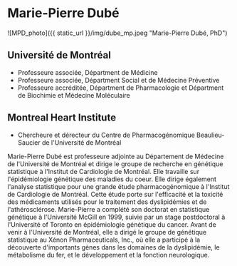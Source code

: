 
# Marie-Pierre Dubé

![MPD_photo]({{ static_url }}/img/dube_mp.jpeg "Marie-Pierre Dubé, PhD")

## Université de Montréal

* Professeure associée, Départment de Médicine
* Professeure associée, Départment Social et de Médecine Préventive
* Professeure accréditée, Départment de Pharmacologie et Départment de
  Biochimie et Médecine Moléculaire


## Montreal Heart Institute

* Chercheure et dérecteur du Centre de Pharmacogénomique Beaulieu-Saucier de
  l'Université de Montréal


Marie-Pierre Dubé est professeure adjointe au Département de Médecine de
l'Université de Montréal et dirige le groupe de recherche en génétique
statistique à l'Institut de Cardiologie de Montréal. Elle travaille sur
l'épidémiologie génétique des maladies du coeur. Elle dirige également
l'analyse statistique pour une grande étude pharmacogénomique à l'Institut de
Cardiologie de Montréal. Cette étude porte sur l'efficacité et la toxicité des
médicaments utilisés pour le traitement des dyslipidémies et de
l'athérosclérose. Marie-Pierre a complété son doctorat en statistique génétique
à l'Université McGill en 1999, suivie par un stage postdoctoral à l'Université
of Toronto en épidémiologie génétique du cancer. Avant de venir à l'Université
de Montréal, elle a dirigé le groupe de génétique statistique au Xénon
Pharmaceuticals, Inc., où elle a participé à la découverte d'importants gènes
dans les domaines de la dyslipidémie, le métabolisme du fer, et le
développement et la fonction neurologique.
